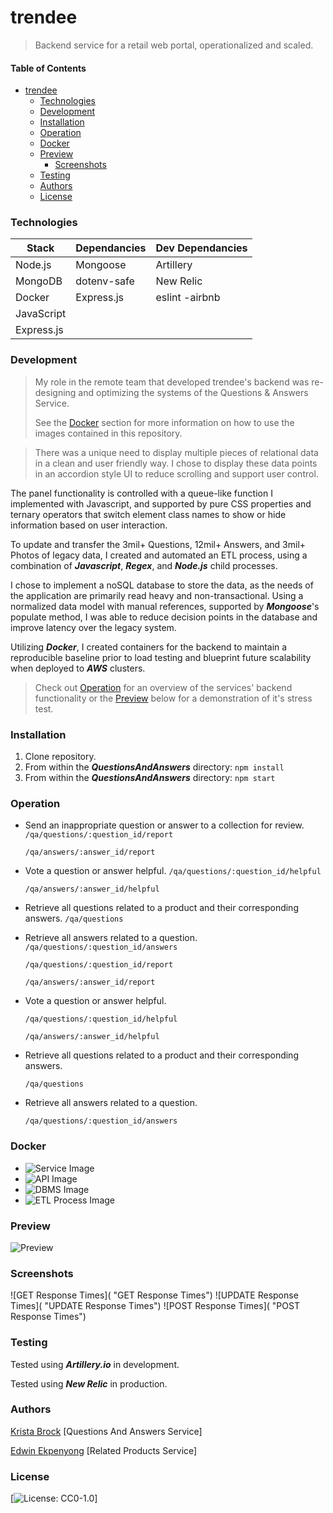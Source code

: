 # trendee

> Backend service for a retail web portal, operationalized and scaled.

#### Table of Contents

- [trendee](#trendee)
  - [Technologies](#Technologies)
  - [Development](#Development)
  - [Installation](#Installation)
  - [Operation](#Operation)
  - [Docker](#Docker)
  - [Preview](#Preview)
    - [Screenshots](#Screenshots)
  - [Testing](#Testing)
  - [Authors](#Authors)
  - [License](#License)

### Technologies

| Stack      | Dependancies | Dev Dependancies |
| ---------- | ------------ | ---------------- |
| Node.js    | Mongoose     | Artillery        |
| MongoDB    | dotenv-safe  | New Relic        |
| Docker     | Express.js   | eslint -airbnb   |
| JavaScript |
| Express.js |

### Development

> My role in the remote team that developed trendee's backend was re-designing and optimizing the systems of the Questions & Answers Service.
>
> See the [Docker](#Docker) section for more information on how to use the images contained in this repository.

> There was a unique need to display multiple pieces of relational data in a clean and user friendly way. I chose to display these data points in an accordion style UI to reduce scrolling and support user control.

The panel functionality is controlled with a queue-like function I implemented with Javascript, and supported by pure CSS properties and ternary operators that switch element class names to show or hide information based on user interaction.

To update and transfer the 3mil+ Questions, 12mil+ Answers, and 3mil+ Photos of legacy data, I created and automated an ETL process, using a combination of **_Javascript_**, **_Regex_**, and **_Node.js_** child processes.

I chose to implement a noSQL database to store the data, as the needs of the application are primarily read heavy and non-transactional. Using a normalized data model with manual references, supported by **_Mongoose_**'s populate method, I was able to reduce decision points in the database and improve latency over the legacy system.

Utilizing **_Docker_**, I created containers for the backend to maintain a reproducible baseline prior to load testing and blueprint future scalability when deployed to **_AWS_** clusters.

> Check out [Operation](#Operation) for an overview of the services' backend functionality or the [Preview](#Preview) below for a demonstration of it's stress test.

### Installation

1. Clone repository.
2. From within the **_QuestionsAndAnswers_** directory:
   `npm install`
3. From within the **_QuestionsAndAnswers_** directory:
   `npm start`

### Operation

- Send an inappropriate question or answer to a collection for review.
  `/qa/questions/:question_id/report`

  `/qa/answers/:answer_id/report`

- Vote a question or answer helpful.
  `/qa/questions/:question_id/helpful`

  `/qa/answers/:answer_id/helpful`

- Retrieve all questions related to a product and their corresponding answers.
  `/qa/questions`

- Retrieve all answers related to a question.
  `/qa/questions/:question_id/answers`

  `/qa/questions/:question_id/report`

  `/qa/answers/:answer_id/report`

- Vote a question or answer helpful.

  `/qa/questions/:question_id/helpful`

  `/qa/answers/:answer_id/helpful`

- Retrieve all questions related to a product and their corresponding answers.

  `/qa/questions`

- Retrieve all answers related to a question.

  `/qa/questions/:question_id/answers`

### Docker

- ![Service Image](https://hub.docker.com/repository/docker/sereigh/qa-service "Service Image")
- ![API Image](https://hub.docker.com/repository/docker/sereigh/qa-api "API Image")
- ![DBMS Image](https://hub.docker.com/repository/docker/sereigh/qa-dbms "DBMS Image")
- ![ETL Process Image](https://hub.docker.com/repository/docker/sereigh/qa-etl "ETL Process Image")

### Preview

![Preview]()

### Screenshots

![GET Response Times]( "GET Response Times")
![UPDATE Response Times]( "UPDATE Response Times")
![POST Response Times]( "POST Response Times")

### Testing

Tested using **_Artillery.io_** in development.

Tested using **_New Relic_** in production.

### Authors

[Krista Brock](https://github.com/sereigh "Krista Brock") [Questions And Answers Service]

[Edwin Ekpenyong](https://github.com/moogiemode "Edwin Ekpenyong") [Related Products Service]

### License

[![License: CC0-1.0](https://licensebuttons.net/l/zero/1.0/80x15.png)]
